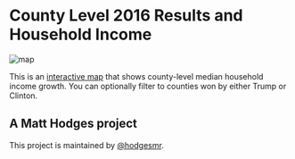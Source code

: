 # County Level 2016 Results and Household Income

![map](https://raw.githubusercontent.com/hodgesmr/2016_counties/master/img/map_small.png)

This is an [interactive map](http://matthodges.com/2009_to_2015_household_income/) that shows county-level median household income growth. You can optionally filter to counties won by either Trump or Clinton.

## A Matt Hodges project

This project is maintained by [@hodgesmr](http://twitter.com/hodgesmr).
